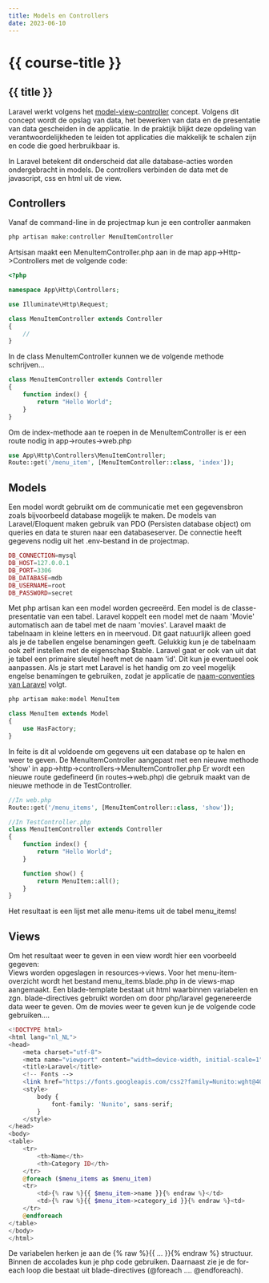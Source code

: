```yaml
---
title: Models en Controllers
date: 2023-06-10
---
```


# {{ course-title }}

## {{ title }}

Laravel werkt volgens het [model-view-controller](https://nl.wikipedia.org/wiki/Model-view-controller-model) concept. Volgens dit concept wordt de opslag van data, het bewerken van data en de presentatie van data gescheiden in de applicatie. In de praktijk blijkt deze opdeling van verantwoordelijkheden te leiden tot applicaties die makkelijk te schalen zijn en code die goed herbruikbaar is.

In Laravel betekent dit onderscheid dat alle database-acties worden ondergebracht in models. De controllers verbinden de data met de javascript, css en html uit de view.

## Controllers
Vanaf de command-line in de projectmap kun je een controller aanmaken
```php
php artisan make:controller MenuItemController
```
Artsisan maakt een MenuItemController.php aan in de map app->Http->Controllers met de volgende code:
```php
<?php

namespace App\Http\Controllers;

use Illuminate\Http\Request;

class MenuItemController extends Controller
{
    //
}
```
In de class MenuItemController kunnen we de volgende methode schrijven...
```php
class MenuItemController extends Controller
{
    function index() {
        return "Hello World";   
    }
}
```
Om de index-methode aan te roepen in de MenuItemController is er een route nodig in app->routes->web.php
```php
use App\Http\Controllers\MenuItemController;
Route::get('/menu_item', [MenuItemController::class, 'index']);
```

## Models
Een model wordt gebruikt om de communicatie met een gegevensbron zoals bijvoorbeeld database mogelijk te maken.
De models van Laravel/Eloquent maken gebruik van PDO (Persisten database object) om queries en data te sturen naar een databaseserver. De connectie heeft gegevens nodig uit het .env-bestand in de projectmap.
```php
DB_CONNECTION=mysql
DB_HOST=127.0.0.1
DB_PORT=3306
DB_DATABASE=mdb
DB_USERNAME=root
DB_PASSWORD=secret
```
Met php artisan kan een model worden gecreeërd. Een model is de classe-presentatie van een tabel. Laravel koppelt een model met de naam 'Movie' automatisch aan de tabel met de naam 'movies'. Laravel maakt de tabelnaam in kleine letters en in meervoud. Dit gaat natuurlijk alleen goed als je de tabellen engelse benamingen geeft. Gelukkig kun je de tabelnaam ook zelf instellen met de eigenschap $table. 
Laravel gaat er ook van uit dat je tabel een primaire sleutel heeft met de naam 'id'. Dit kun je eventueel ook aanpassen. Als je start met Laravel is het handig om zo veel mogelijk engelse benamingen te gebruiken, zodat je applicatie de [naam-conventies van Laravel](https://xqsit.github.io/laravel-coding-guidelines/docs/naming-conventions/) volgt.

```php
php artisam make:model MenuItem
```
```php
class MenuItem extends Model
{
    use HasFactory;
}
```
In feite is dit al voldoende om gegevens uit een database op te halen en weer te geven.
De MenuItemController aangepast met een nieuwe methode 'show' in app->http->controllers->MenuItemController.php
Er wordt een nieuwe route gedefineerd (in routes->web.php) die gebruik maakt van de nieuwe methode in de TestController.

```php
//In web.php
Route::get('/menu_items', [MenuItemController::class, 'show']);

//In TestController.php
class MenuItemController extends Controller
{
    function index() {
        return "Hello World";
    }

    function show() {
        return MenuItem::all();
    }
}
```
Het resultaat is een lijst met alle menu-items uit de tabel menu_items!

## Views
Om het resultaat  weer te geven in een view wordt hier een voorbeeld gegeven:  
Views worden opgeslagen in resources->views. Voor het menu-item-overzicht wordt het bestand menu_items.blade.php in de views-map aangemaakt.
Een blade-template bestaat uit html waarbinnen variabelen en zgn. blade-directives gebruikt worden om door php/laravel gegenereerde data weer te geven. Om de movies weer te geven kun je de volgende code gebruiken....

```php
<!DOCTYPE html>
<html lang="nl_NL">
<head>
    <meta charset="utf-8">
    <meta name="viewport" content="width=device-width, initial-scale=1">
    <title>Laravel</title>
    <!-- Fonts -->
    <link href="https://fonts.googleapis.com/css2?family=Nunito:wght@400;600;700&display=swap" rel="stylesheet">
    <style>
        body {
            font-family: 'Nunito', sans-serif;
        }
    </style>
</head>
<body>
<table>
    <tr>
        <th>Name</th>
        <th>Category ID</th>
    </tr>
    @foreach ($menu_items as $menu_item)
    <tr>
        <td>{% raw %}{{ $menu_item->name }}{% endraw %}</td>
        <td>{% raw %}{{ $menu_item->category_id }}{% endraw %}<td>
    </tr>
    @endforeach
</table>
</body>
</html>
```
De variabelen herken je aan de {% raw %}{{ ... }}{% endraw %} structuur. Binnen de accolades kun je php code gebruiken.
Daarnaast zie je de for-each loop die bestaat uit blade-directives (@foreach .... @endforeach).